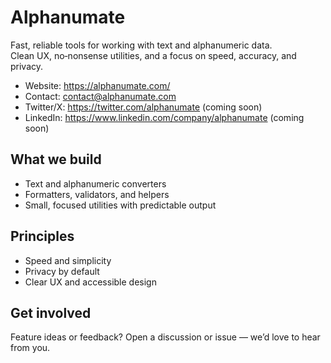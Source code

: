 # Alphanumate

Fast, reliable tools for working with text and alphanumeric data.  
Clean UX, no‑nonsense utilities, and a focus on speed, accuracy, and privacy.

- Website: https://alphanumate.com/
- Contact: contact@alphanumate.com
- Twitter/X: https://twitter.com/alphanumate (coming soon)
- LinkedIn: https://www.linkedin.com/company/alphanumate (coming soon)

## What we build

- Text and alphanumeric converters
- Formatters, validators, and helpers
- Small, focused utilities with predictable output

## Principles

- Speed and simplicity
- Privacy by default
- Clear UX and accessible design

## Get involved

Feature ideas or feedback? Open a discussion or issue — we’d love to hear from you.
